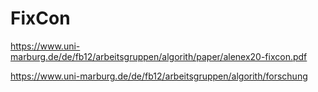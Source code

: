 # FixCon
https://www.uni-marburg.de/de/fb12/arbeitsgruppen/algorith/paper/alenex20-fixcon.pdf

https://www.uni-marburg.de/de/fb12/arbeitsgruppen/algorith/forschung
